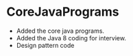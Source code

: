# CoreJavaPrograms

* Added the core java programs.
* Added the Java 8 coding for interview.
* Design pattern code
